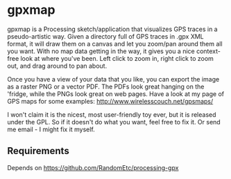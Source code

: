 # gpxmap

gpxmap is a Processing sketch/application that visualizes GPS traces in a pseudo-artistic way. Given a directory full of GPS traces in .gpx XML format, it will draw them on a canvas and let you zoom/pan around them all you want. With no map data getting in the way, it gives you a nice context-free look at where you've been. Left click to zoom in, right click to zoom out, and drag around to pan about.

Once you have a view of your data that you like, you can export the image as a raster PNG or a vector PDF. The PDFs look great hanging on the 'fridge, while the PNGs look great on web pages. Have a look at my page of GPS maps for some examples: http://www.wirelesscouch.net/gpsmaps/

I won't claim it is the nicest, most user-friendly toy ever, but it is released under the GPL. So if it doesn't do what you want, feel free to fix it. Or send me email - I might fix it myself. 

## Requirements
Depends on https://github.com/RandomEtc/processing-gpx
